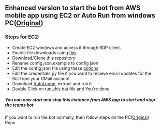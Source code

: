## Enhanced version to start the bot from AWS mobile app using EC2 or Auto Run from windows PC([Original](https://github.com/TobiasPankner/Teams-Auto-Joiner))

### Steps for EC2:
* Create EC2 windows and access it through RDP client.
* Enable file downloads using [this](https://aws.amazon.com/premiumsupport/knowledge-center/ec2-windows-file-download-ie/)
* Download/Clone this repository
* Rename config.json.example to config.json
* Edit the config.json file using these [options](https://github.com/TobiasPankner/Teams-Auto-Joiner)
* Edit the credentials.py file if you want to recieve email updates for the Bot from your GMail account
* Download [AutoLogon](https://docs.microsoft.com/en-gb/sysinternals/downloads/autologon), extract and run it
* Double Click on run_this.bat file and You're done

##### You can now start and stop this instance from AWS app to start and stop the teams bot

If you want to run the bot normally, then follow steps on the PC([Original](https://github.com/TobiasPankner/Teams-Auto-Joiner)) Repo
